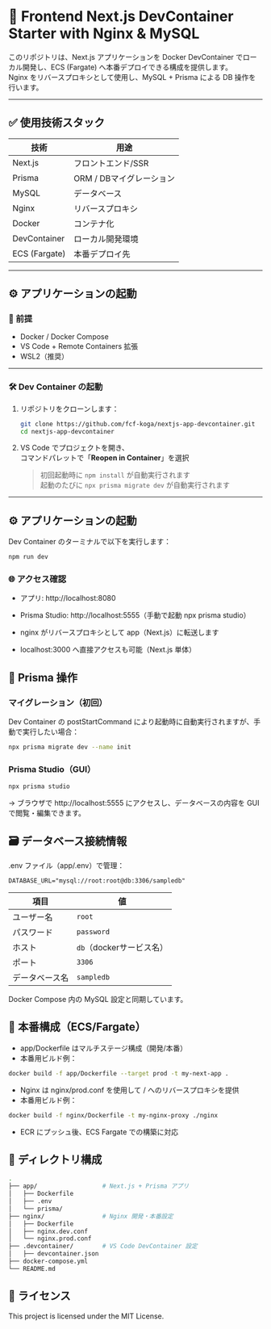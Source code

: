 # 🧱 Frontend Next.js DevContainer Starter with Nginx & MySQL

このリポジトリは、Next.js アプリケーションを Docker DevContainer でローカル開発し、ECS (Fargate) へ本番デプロイできる構成を提供します。  
Nginx をリバースプロキシとして使用し、MySQL + Prisma による DB 操作を行います。

---

## ✅ 使用技術スタック

| 技術       | 用途                   |
|------------|------------------------|
| Next.js    | フロントエンド/SSR     |
| Prisma     | ORM / DBマイグレーション |
| MySQL      | データベース           |
| Nginx      | リバースプロキシ       |
| Docker     | コンテナ化             |
| DevContainer | ローカル開発環境     |
| ECS (Fargate) | 本番デプロイ先       |

---

## ⚙️ アプリケーションの起動

### 🔧 前提

- Docker / Docker Compose
- VS Code + Remote Containers 拡張
- WSL2（推奨）

---

### 🛠 Dev Container の起動

1. リポジトリをクローンします：

    ```bash
    git clone https://github.com/fcf-koga/nextjs-app-devcontainer.git
    cd nextjs-app-devcontainer
    ```

2. VS Code でプロジェクトを開き、  
   コマンドパレットで「**Reopen in Container**」を選択

    > 初回起動時に `npm install` が自動実行されます  
    > 起動のたびに `npx prisma migrate dev` が自動実行されます

---

## ⚙️ アプリケーションの起動

Dev Container のターミナルで以下を実行します：

```bash
npm run dev
```

### 🌐 アクセス確認
- アプリ: http://localhost:8080
- Prisma Studio: http://localhost:5555（手動で起動 npx prisma studio）

- nginx がリバースプロキシとして app（Next.js）に転送します
- localhost:3000 へ直接アクセスも可能（Next.js 単体）

## 🧬 Prisma 操作

### マイグレーション（初回）
Dev Container の postStartCommand により起動時に自動実行されますが、手動で実行したい場合：

```bash
npx prisma migrate dev --name init
```

### Prisma Studio（GUI）

```bash
npx prisma studio
```
→ ブラウザで http://localhost:5555 にアクセスし、データベースの内容を GUI で閲覧・編集できます。

## 🗃️ データベース接続情報
.env ファイル（app/.env）で管理：

```env
DATABASE_URL="mysql://root:root@db:3306/sampledb"
```
| 項目      | 値                 |
| ------- | ----------------- |
| ユーザー名   | `root`            |
| パスワード   | `password`        |
| ホスト     | `db`（dockerサービス名） |
| ポート     | `3306`            |
| データベース名 | `sampledb`        |

Docker Compose 内の MySQL 設定と同期しています。

## 🚢 本番構成（ECS/Fargate）
- app/Dockerfile はマルチステージ構成（開発/本番）
- 本番用ビルド例：
```bash
docker build -f app/Dockerfile --target prod -t my-next-app .
```

- Nginx は nginx/prod.conf を使用して / へのリバースプロキシを提供
- 本番用ビルド例：
```bash
docker build -f nginx/Dockerfile -t my-nginx-proxy ./nginx
```

- ECR にプッシュ後、ECS Fargate での構築に対応

## 📁 ディレクトリ構成
```bash
.
├── app/                  # Next.js + Prisma アプリ
│   ├── Dockerfile
│   ├── .env
│   └── prisma/
├── nginx/                # Nginx 開発・本番設定
│   ├── Dockerfile
│   ├── nginx.dev.conf
│   └── nginx.prod.conf
├── .devcontainer/        # VS Code DevContainer 設定
│   ├── devcontainer.json
├── docker-compose.yml
└── README.md
```

## 📝 ライセンス
This project is licensed under the MIT License.
